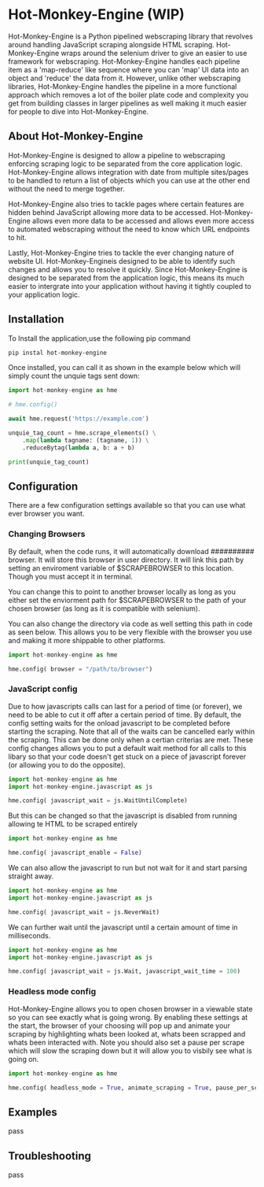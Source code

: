 # Hot-Monkey-Engine (WIP)

Hot-Monkey-Engine is a Python pipelined webscraping library that revolves around handling JavaScript scraping alongside HTML scraping. Hot-Monkey-Engine wraps around the selenium driver to give an easier to use framework for webscraping. Hot-Monkey-Engine handles each pipeline item as a 'map-reduce' like sequence where you can 'map' UI data into an object and 'reduce' the data from it. However, unlike other webscraping libraries, Hot-Monkey-Engine handles the pipeline in a more functional approach which removes a lot of the boiler plate code and complexity you get from building classes in larger pipelines as well making it much easier for people to dive into Hot-Monkey-Engine.

## About Hot-Monkey-Engine

Hot-Monkey-Engine is designed to allow a pipeline to webscraping enforcing scraping logic to be separated from the core application logic. Hot-Monkey-Engine allows integration with date from multiple sites/pages to be handled to return a list of objects which you can use at the other end without the need to merge together.

Hot-Monkey-Engine also tries to tackle pages where certain features are hidden behind JavaScript allowing more data to be accessed. Hot-Monkey-Engine allows even more data to be accessed and allows even more access to automated webscraping without the need to know which URL endpoints to hit.

Lastly, Hot-Monkey-Engine  tries to tackle the ever changing nature of website UI. Hot-Monkey-Engineis designed to be able to identify such changes and allows you to resolve it quickly. Since Hot-Monkey-Engine is designed to be separated from the application logic, this means its much easier to intergrate into your application without having it tightly coupled to your application logic.

## Installation

To Install the application,use the following pip command

```bash
pip instal hot-monkey-engine
```

Once installed, you can call it as shown in the example below which will simply count the unquie tags sent down:

```python
import hot-monkey-engine as hme

# hme.config()

await hme.request('https://example.com')

unquie_tag_count = hme.scrape_elements() \
    .map(lambda tagname: (tagname, 1)) \
    .reduceBytag(lambda a, b: a + b)

print(unquie_tag_count)
```

## Configuration

There are a few configuration settings available so that you can use what ever browser you want.

### Changing Browsers

By default, when the code runs, it will automatically download ########## browser. It will store this browser in user directory. It will link this path by setting an enviroment variable of $SCRAPEBROWSER to this location. Though you must accept it in terminal.

You can change this to point to another browser locally as long as you either set the enviorment path for $SCRAPEBROWSER to the path of your chosen browser (as long as it is compatible with selenium).

You can also change the directory via code as well setting this path in code as seen below. This allows you to be very flexible with the browser you use and making it more shippable to other platforms.

```python
import hot-monkey-engine as hme

hme.config( browser = "/path/to/browser")
```

### JavaScript config

Due to how javascripts calls can last for a period of time (or forever), we need to be able to cut it off after a certain period of time. By default, the config setting waits for the onload javascript to be completed before starting the scraping. Note that all of the waits can be cancelled early within the scraping. This can be done only when a certian criterias are met. These config changes allows you to put a default wait method for all calls to this libary so that your code doesn't get stuck on a piece of javascript forever (or allowing you to do the opposite).

```python
import hot-monkey-engine as hme
import hot-monkey-engine.javascript as js

hme.config( javascript_wait = js.WaitUntilComplete)
```

But this can be changed so that the javascript is disabled from running allowing te HTML to be scraped entirely

```python
import hot-monkey-engine as hme

hme.config( javascript_enable = False)
```

We can also allow the javascript to run but not wait for it and start parsing straight away.

```python
import hot-monkey-engine as hme
import hot-monkey-engine.javascript as js

hme.config( javascript_wait = js.NeverWait)
```

We can further wait until the javascript until a certain amount of time in milliseconds.

```python
import hot-monkey-engine as hme
import hot-monkey-engine.javascript as js

hme.config( javascript_wait = js.Wait, javascript_wait_time = 100)
```

### Headless mode config

Hot-Monkey-Engine allows you to open chosen browser in a viewable state so you can see exactly what is going wrong. By enabling these settings at the start, the browser of your choosing will pop up and animate your scraping by highlighting whats been looked at, whats been scrapped and whats been interacted with. Note you should also set a pause per scrape which will slow the scraping down but it will allow you to visbily see what is going on.

```python
import hot-monkey-engine as hme

hme.config( headless_mode = True, animate_scraping = True, pause_per_scrape = 100)
```

## Examples

pass

## Troubleshooting

pass

